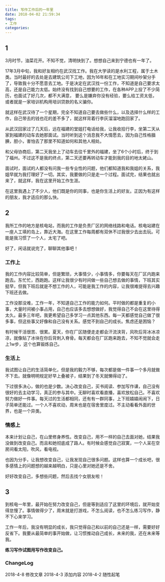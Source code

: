 ```yaml
---
title: 写作工作后的一年里
date: 2018-04-02 21:59:34
tags: 
- 工作
categories:
---
```


## 1
3月时节，油菜花开。不知不觉，清明快到了。想想自己来到宁德也有一年了。
<!--more-->
17年3月中旬，我和好友相约在武汉找工作。我在大学读的是水利工程，属于土木类。当时最好的去处是去建筑公司下工地，因为16年和在工地实习期间吵架分手了，导致我十分不愿意去工地。于是决定在武汉找一份工作，不知道是自己要求太高，还是自己能力太低。始终没有找到自己想要的工作，在各种APP上投了不少简历，也面试了好几次，都不大满意， 要么是嫌弃你没有经验，要么给工资太低，或者就是一家培训机构用培训贷款的名义骗你。

就这样在武汉待了一个星期，完全不知道自己要去做些什么，以及选择什么样的工作，自己带去的钱也花的差不多了，就这样背着行李灰溜溜地跑回家了。

从武汉回家过了几天后，远在福建的堂姐打电话给我，让我收拾行李，坐第二天从家到福建的动车去她那面试。当时听到这个消息我不大情愿去，因为自己性格腼腆，胆小，害怕去了那里不知道如何和其他人相处。

和父母协商后，第二天我坐上了动车去往千里外的福建，坐了6个小时后，终于到了福州。不过这不是我的终点，第二天还要再转动车才能到我的目的地太姥山。

面试时，面试的人都没有问我一些专业性的问题，他们都知道我和我姐的关系，我姐早就为我打理好了一切。其实，我要做的只是走一个过程。面试完，结果也就出来了，就这样，我在这里开始工作生涯。

在这里我遇上了不少人，他们既是你的同事，也是你生活上的好友。正因为有这样的朋友，我才适应的那么快。

## 2 
我所工作的地方是核电站，而我的工作是负责厂区的网络线路和电话。核电站建在一座人工填的岛上，靠近大海。在这里工作每周都有双休不过我很少去出去玩。可能是我习惯了一个人，太宅了吧。

好了，闲话就说完了，聊聊其他事吧！

### 工作上

我的工作内容比较简单，但是繁琐，大事情少，小事情多，你要每天在厂区内跑来跑去。东忙忙，西跑跑。这样让我很少有时间做一些自己想去做的事情，下班其实挺早，但我下班后就是不想工作的人，可能是我工作的内容，让我很难提得去兴趣下班还去做。

工作没那没难，工作一年，不知道自己工作的能力如何。平时做的都是重复的小事，大量时间被小事占用，自己也应该多去想想做好，我觉得自己不会在这里待得太久。最多三年吧，我更希望自己多学习一点其他东西。每一天都感觉自己做了很多事，但这些事又好像和自己没有关系。感觉不到自己的成长。焦虑还是困恼？

有时候干活很苦、很累。夏天，你在厂区随便走走都会汗流浃背，风吹后背冰冰凉凉，就像贴了冰块在你后背刺入脊骨。每天都会在厂区跑来跑去，不知不觉就会走上1w步，这个也算锻炼自己。

### 生活上

我试图让自己的生活简单化，但是我的毅力不够，每次都是做一件事一个多月就做不下去。就像明明规定好早上叠被子，结果到了冬天就懒得动了。

下过很多决心，做的也是少数。决心改变自己，买书阅读、参加写作课，自己没有很好的去主动学习，真正的参与其中。无聊时喜欢看直播，喜欢放松自己。不喜欢努力做好一件事。每天过的生活都相同，还有有一群同事，上下班嬉嬉闹闹下，日子简单还能过。一个人不喜欢动，周末也是在宿舍里度过。不主动看看外面的世界，也是一个异类。


### 情感上

本来计划让自己，在山里修身养性。改变自己，用不一样的自己去面对她，结果我没做到改变自己。而且和她彻底成了路人。有时候会感觉自己寂寞，一个人呆在空房间看太阳，吹风，看电视。

也因为分手，让我想改变自己，让我发现自己很多问题。这样也算一个成长吧，很多感情上的问题想的越来越明白，只是心里对她还是不舍。

好好改变自己，多想些问题，然后去找个女朋友啦！

## 3
到核电一年里，最开始在努力改变自己，但是等到适应了这里的环境后，就开始变得怠慢了。事情做得少了，周末就是打游戏，不怎么阅读，也不怎么练习写作，静不下心来学习。

工作一年后，我没有明显的成长，我只觉得自己和以前的自己还是一样，需要好好反省下。我要从最简单的事开始做，让习惯推动自己成长，未来的我，还在未来等我。

**练习写作试图用写作改变自己。**

### ChangeLog
2018-4-8 修改文章
2018-4-3 添加内容
2018-4-2 随性起笔
